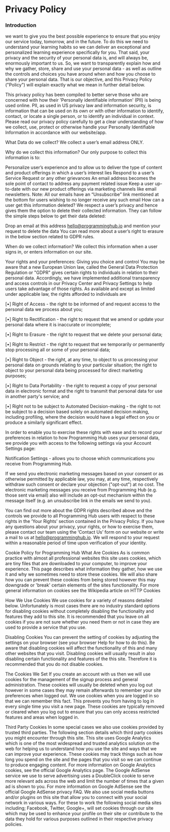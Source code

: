 <h1>Privacy Policy</h1>
<h3>Introduction</h3>
 we want to give you the best possible experience to ensure that you enjoy our service today, tomorrow, and in the future. To do this we need to understand your learning habits so we can deliver an exceptional and personalized learning experience specifically for you. That said, your privacy and the security of your personal data is, and will always be, enormously important to us. So, we want to transparently explain how and why we gather, store, share and use your personal data - as well as outline the controls and choices you have around when and how you choose to share your personal data. That is our objective, and this Privacy Policy ("Policy") will explain exactly what we mean in further detail below.

This privacy policy has been compiled to better serve those who are concerned with how their 'Personally identifiable information' (PII) is being used online. PII, as used in US privacy law and information security, is information that can be used on its own or with other information to identify, contact, or locate a single person, or to identify an individual in context. Please read our privacy policy carefully to get a clear understanding of how we collect, use, protect or otherwise handle your Personally Identifiable Information in accordance with our website/app.

What Data do we collect?
We collect a user’s email address ONLY.

Why do we collect this information?
Our only purpose to collect this information is to:

Personalize user’s experience and to allow us to deliver the type of content and product offerings in which a user’s interest lies
Respond to a user’s Service Request or any other grievances
An email address becomes the sole point of contact to address any payment related issue
Keep a user up-to-date with our new product offerings via marketing channels like email newsletters. Note: All our emails have an “Unsubscribe” link mentioned at the bottom for users wishing to no longer receive any such email
How can a user get this information deleted?
We respect a user’s privacy and hence gives them the option to delete their collected information. They can follow the simple steps below to get their data deleted:

Drop an email at this address hello@programminghub.io and mention your request to delete the data
You can read more about a user’s right to erasure in the below section related to GDPR rules.

When do we collect information?
We collect this information when a user signs in, or enters information on our site.

Your rights and your preferences: Giving you choice and control
You may be aware that a new European Union law, called the General Data Protection Regulation or "GDPR" gives certain rights to individuals in relation to their personal data. Accordingly, we have implemented additional transparency and access controls in our Privacy Center and Privacy Settings to help users take advantage of those rights. As available and except as limited under applicable law, the rights afforded to individuals are

[•] Right of Access - the right to be informed of and request access to the personal data we process about you;

[•] Right to Rectification - the right to request that we amend or update your personal data where it is inaccurate or incomplete;

[•] Right to Erasure - the right to request that we delete your personal data;

[•] Right to Restrict - the right to request that we temporarily or permanently stop processing all or some of your personal data;

[•] Right to Object -
the right, at any time, to object to us processing your personal data on grounds relating to your particular situation;
the right to object to your personal data being processed for direct marketing purposes;

[•] Right to Data Portability - the right to request a copy of your personal data in electronic format and the right to transmit that personal data for use in another party's service; and

[•] Right not to be subject to Automated Decision-making - the right to not be subject to a decision based solely on automated decision making, including profiling, where the decision would have a legal effect on you or produce a similarly significant effect.

In order to enable you to exercise these rights with ease and to record your preferences in relation to how Programming Hub uses your personal data, we provide you with access to the following settings via your Account Settings page:

Notification Settings - allows you to choose which communications you receive from Programming Hub.

If we send you electronic marketing messages based on your consent or as otherwise permitted by applicable law, you may, at any time, respectively withdraw such consent or declare your objection ("opt-out") at no cost. The electronic marketing messages you receive from Programming Hub (e.g. those sent via email) also will include an opt-out mechanism within the message itself (e.g. an unsubscribe link in the emails we send to you).

You can find out more about the GDPR rights described above and the controls we provide to all Programming Hub users with respect to these rights in the ‘Your Rights’ section contained in the Privacy Policy. If you have any questions about your privacy, your rights, or how to exercise them, please contact our team using the ‘Contact Us’ form on our website or write a mail to us at hello@programminghub.io. We will respond to your request within a reasonable period of time upon verification of your identity.

Cookie Policy for Programming Hub
What Are Cookies
As is common practice with almost all professional websites this site uses cookies, which are tiny files that are downloaded to your computer, to improve your experience. This page describes what information they gather, how we use it and why we sometimes need to store these cookies. We will also share how you can prevent these cookies from being stored however this may downgrade or 'break' certain elements of the sites functionality. For more general information on cookies see the Wikipedia article on HTTP Cookies

How We Use Cookies
We use cookies for a variety of reasons detailed below. Unfortunately is most cases there are no industry standard options for disabling cookies without completely disabling the functionality and features they add to this site. It is recommended that you leave on all cookies if you are not sure whether you need them or not in case they are used to provide a service that you use.

Disabling Cookies
You can prevent the setting of cookies by adjusting the settings on your browser (see your browser Help for how to do this). Be aware that disabling cookies will affect the functionality of this and many other websites that you visit. Disabling cookies will usually result in also disabling certain functionality and features of the this site. Therefore it is recommended that you do not disable cookies.

The Cookies We Set
If you create an account with us then we will use cookies for the management of the signup process and general administration. These cookies will usually be deleted when you log out however in some cases they may remain afterwards to remember your site preferences when logged out. We use cookies when you are logged in so that we can remember this fact. This prevents you from having to log in every single time you visit a new page. These cookies are typically removed or cleared when you log out to ensure that you can only access restricted features and areas when logged in.

Third Party Cookies
In some special cases we also use cookies provided by trusted third parties. The following section details which third party cookies you might encounter through this site. This site uses Google Analytics which is one of the most widespread and trusted analytics solution on the web for helping us to understand how you use the site and ways that we can improve your experience. These cookies may track things such as how long you spend on the site and the pages that you visit so we can continue to produce engaging content. For more information on Google Analytics cookies, see the official Google Analytics page. The Google AdSense service we use to serve advertising uses a DoubleClick cookie to serve more relevant ads across the web and limit the number of times that a given ad is shown to you. For more information on Google AdSense see the official Google AdSense privacy FAQ. We also use social media buttons and/or plugins on this site that allow you to connect with your social network in various ways. For these to work the following social media sites including; Facebook, Twitter, Google+, will set cookies through our site which may be used to enhance your profile on their site or contribute to the data they hold for various purposes outlined in their respective privacy policies.
